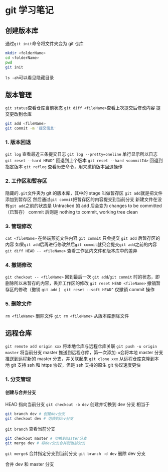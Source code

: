 # git 学习笔记

## 创建版本库

通过`git init`命令将文件夹变为 git 仓库

```bash
mkdir <folderName>
cd <folderName>
pwd
git init
```

`ls -ah`可以看见隐藏目录

## 版本管理

`git status`查看仓库当前状态
`git diff <fileName>`查看上次提交后修改内容
提交更改到仓库

```bash
git add <fileName>
git commit -m '提交信息'
```

### 1. 版本回退

`git log` 查看最近三条提交日志
`git log --pretty=oneline` 单行显示所以日志
`git reset --hard HEAD^` 回退到上个版本
`git reset --hard <commitId>` 回退到指定版本
`git reflog` 查看历史命令，用来撤销版本回退操作

### 2. 工作区和暂存区

隐藏的`.git`文件夹为 git 的版本库，其中的 stage 叫做暂存区
`git add`就是把文件添加到暂存区
然后通过`git commit`把暂存区的内容提交到当前分支
新建文件在没有`git add`之前的状态是 Untracked 的
add 后会变为 changes to be committed（已暂存）
commit 后则是 nothing to commit, working tree clean

### 3. 管理修改

`cat <fileName>` 在终端预览文件内容
`git commit` 只会提交 `git add` 后暂存区的内容
如果`git add`后再进行修改然后`git commit`就只会提交`git add`之前的内容
`git diff HEAD -- <fileName>` 查看工作区内文件和版本库中的差异

### 4. 撤销修改

`git checkout -- <fileName>` 回到最后一次 `git add`/`git commit` 时的状态，即删除所以未暂存的内容，丢弃工作区的修改
`git reset HEAD <fileName>` 撤销暂存区的修改（撤销 `git add` ）
`git reset --soft HEAD^` 仅撤销 commit 操作

### 5. 删除文件

`rm <fileName>` 删除文件
`git rm <fileName>` 从版本库删除文件

## 远程仓库

`git remote add origin xxx` 将本地仓库与远程仓库关联
`git push -u origin master` 将当前分支 master 推送到远程仓库，第一次添加`-u`会将本地 master 分支推送到远程新的 master 分支，并关联起来
`git clone xxx` 从远程仓库克隆到本地
git 支持 ssh 和 https 协议，但是 ssh 支持的原生 git 协议速度更快

### 1. 分支管理

#### 创建与合并分支

HEAD 指向当前分支
`git checkout -b dev` 创建并切换到 dev 分支
相当于

```bash
git branch dev # 创建dev分支
git checkout dev # 切换到dev分支
```

`git branch` 查看当前分支

```bash
git checkout master # 切换到master分支
git merge dev # 将dev分支合并到当前分支
```

`git merge`s 合并指定分支到当前分支
`git branch -d dev` 删除 dev 分支

合并 dev 和 master 分支
